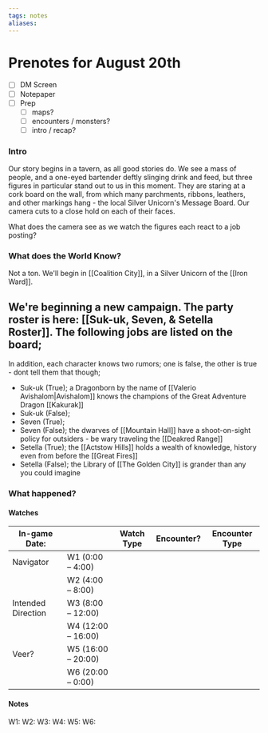 ```yaml
---
tags: notes
aliases:
---
```


# Prenotes for August 20th
- [ ] DM Screen
- [ ] Notepaper
- [ ] Prep
	- [ ] maps?
	- [ ] encounters / monsters?
	- [ ] intro / recap?

### Intro
Our story begins in a tavern, as all good stories do. We see a mass of people, and a one-eyed bartender deftly slinging drink and feed, but three figures in particular stand out to us in this moment. They are staring at a cork board on the wall, from which many parchments, ribbons, leathers, and other markings hang - the local Silver Unicorn's Message Board. Our camera cuts to a close hold on each of their faces. 

What does the camera see as we watch the figures each react to a job posting?

### What does the World Know?
Not a ton. We'll begin in [[Coalition City]], in a Silver Unicorn of the [[Iron Ward]].

We're beginning a new campaign. The party roster is here: [[Suk-uk, Seven, & Setella Roster]].
The following jobs are listed on the board;
- 

In addition, each character knows two rumors; one is false, the other is true - dont tell them that though;
- Suk-uk (True); a Dragonborn by the name of [[Valerio Avishalom|Avishalom]] knows the champions of the Great Adventure Dragon [[Kakurak]]
- Suk-uk (False); 
- Seven (True); 
- Seven (False); the dwarves of [[Mountain Hall]] have a shoot-on-sight policy for outsiders - be wary traveling the [[Deakred Range]]
- Setella (True); the [[Actstow Hills]] holds a wealth of knowledge, history even from before the [[Great Fires]]
- Setella (False); the Library of [[The Golden City]] is grander than any you could imagine
### What happened?

#### Watches
| In-game Date:      |                    | Watch Type | Encounter? | Encounter Type |
| ------------------ | ------------------ | ---------- | ---------- | -------------- |
| Navigator          | W1 (0:00 – 4:00)   |            |            |                |
|                    | W2 (4:00 – 8:00)   |            |            |                |
| Intended Direction | W3 (8:00 – 12:00)  |            |            |                |
|                    | W4 (12:00 – 16:00) |            |            |                |
| Veer?              | W5 (16:00 – 20:00) |            |            |                |
|                    | W6 (20:00 – 0:00)  |            |            |                |
#### Notes
W1:
W2:
W3:
W4:
W5:
W6: